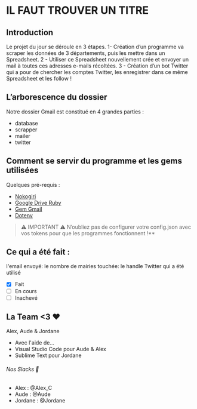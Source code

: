 # IL FAUT TROUVER UN TITRE


## Introduction

Le projet du jour se déroule en 3 étapes. 
1- Création d’un programme va scraper les données de 3 départements, puis les mettre dans un Spreadsheet.
2 - Utiliser ce Spreadsheet nouvellement crée et envoyer un mail à toutes ces adresses e-mails récoltées.
3 - Création d’un bot Twitter qui a pour de chercher les comptes Twitter, les enregistrer dans ce même Spreadsheet et les follow !

## L’arborescence du dossier
Notre dossier Gmail est constitué en 4 grandes parties :

* database
* scrapper
* mailer
* twitter

## Comment se servir du programme et les gems utilisées

Quelques pré-requis : 

* [Nokogiri](https://github.com/sparklemotion/nokogiri)
* [Google Drive Ruby](https://github.com/gimite/google-drive-ruby)
* [Gem Gmail](https://github.com/gmailgem/gmail)
* [Dotenv](https://github.com/bkeepers/dotenv)

> :warning: IMPORTANT :warning:  N’oubliez pas de configurer votre config.json avec vos tokens pour que les programmes fonctionnent !**

## Ce qui a été fait :
l'email envoyé: le nombre de mairies touchée: le handle Twitter qui a été utilisé
- [x] Fait
- [ ] En cours
- [ ] Inachevé

## La Team <3 :heart:

Alex, Aude & Jordane
* Avec l'aide de...
* Visual Studio Code pour Aude & Alex
* Sublime Text pour Jordane

###### Nos Slacks :love_letter:

* Alex : @Alex_C
* Aude : @Aude
* Jordane : @Jordane

